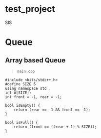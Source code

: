 # test_project
SIS

# Queue

## Array based Queue

>`main.cpp`
```cpp=
#include <bits/stdc++.h>
#define SIZE 5
using namespace std ;
int A[SIZE];
int front = -1, rear = -1;

bool isEmpty() {
    return (rear == -1 && front == -1);
}

bool isFull() {
    return (front == ((rear + 1) % SIZE));
}

```
